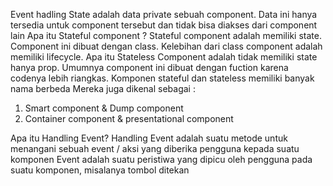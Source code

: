Event hadling
State adalah data private sebuah component. Data ini hanya tersedia untuk component tersebut dan tidak bisa diakses dari component lain
Apa itu Stateful component ?
Stateful component adalah memiliki state. Component ini dibuat dengan class. Kelebihan dari class component adalah memiliki lifecycle.
Apa itu Stateless Component adalah tidak memiliki state hanya prop. Umumnya component ini dibuat dengan fuction karena codenya lebih riangkas.
Komponen stateful dan stateless memiliki banyak nama berbeda
Mereka juga dikenal sebagai :

1. Smart component & Dump component
2. Container component & presentational component

Apa itu Handling Event?
Handling Event adalah suatu metode untuk menangani sebuah event / aksi yang diberika pengguna kepada suatu komponen
Event adalah suatu peristiwa yang dipicu oleh pengguna pada suatu komponen, misalanya tombol ditekan

